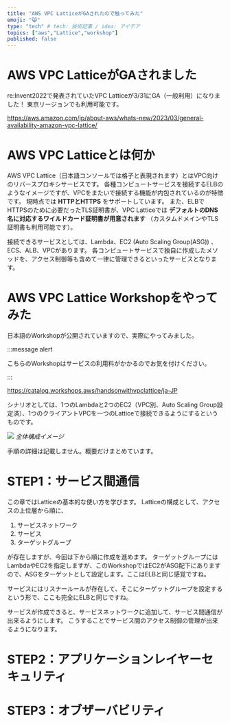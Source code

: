 ```yaml
---
title: "AWS VPC LatticeがGAされたので触ってみた"
emoji: "😸"
type: "tech" # tech: 技術記事 / idea: アイデア
topics: ["aws","Lattice","workshop"]
published: false
---
```


# AWS VPC LatticeがGAされました

re:Invent2022で発表されていたVPC Latticeが3/31にGA（一般利用）になりました！
東京リージョンでも利用可能です。

https://aws.amazon.com/jp/about-aws/whats-new/2023/03/general-availability-amazon-vpc-lattice/


# AWS VPC Latticeとは何か

AWS VPC Lattice（日本語コンソールでは格子と表現されます）とはVPC向けのリバースプロキシサービスです。
各種コンピュートサービスを接続するELBのようなイメージですが、VPCをまたいで接続する機能が内包されているのが特徴です。
現時点では **HTTPとHTTPS** をサポートしています。
また、ELBでHTTPSのために必要だったTLS証明書が、VPC Latticeでは **デフォルトのDNS名に対応するワイルドカード証明書が用意されます** （カスタムドメインやTLS証明書も利用可能です）。

接続できるサービスとしては、Lambda、EC2 (Auto Scaling Group(ASG)) 、ECS、ALB、VPCがあります。
各コンピュートサービスで独自に作成したメソッドを、アクセス制御等も含めて一律に管理できるといったサービスとなります。


# AWS VPC Lattice Workshopをやってみた

日本語のWorkshopが公開されていますので、実際にやってみました。

:::message alert 

こちらのWorkshopはサービスの利用料がかかるのでお気を付けください。

:::

https://catalog.workshops.aws/handsonwithvpclattice/ja-JP


シナリオとしては、1つのLambdaと2つのEC2（VPC別、Auto Scaling Group設定済）、1つのクライアントVPCを一つのLatticeで接続できるようにするというものです。

<!--イメージ図-->
![](https://storage.googleapis.com/zenn-user-upload/f8631fd0caff-20230429.png)
*全体構成イメージ*

手順の詳細は記載しません。概要だけまとめています。


# STEP1：サービス間通信

この章ではLatticeの基本的な使い方を学びます。
Latticeの構成として、アクセスの上位層から順に、

1. サービスネットワーク
2. サービス
3. ターゲットグループ

が存在しますが、今回は下から順に作成を進めます。
ターゲットグループにはLambdaやEC2を指定しますが、このWorkshopではEC2がASG配下にありますので、ASGをターゲットとして設定します。ここはELBと同じ感覚ですね。

サービスにはリスナールールが存在して、そこにターゲットグループを設定するという形で、ここも完全にELBと同じですね。

サービスが作成できると、サービスネットワークに追加して、サービス間通信が出来るようにします。
こうすることでサービス間のアクセス制御の管理が出来るようになります。

# STEP2：アプリケーションレイヤーセキュリティ




# STEP3：オブザーバビリティ




